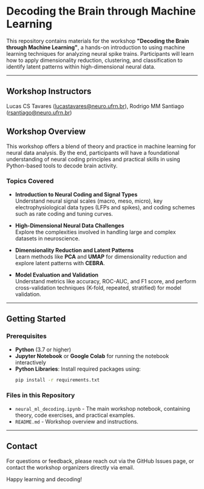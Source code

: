 # Decoding the Brain through Machine Learning

This repository contains materials for the workshop **"Decoding the Brain through Machine Learning"**, a hands-on introduction to using machine learning techniques for analyzing neural spike trains. Participants will learn how to apply dimensionality reduction, clustering, and classification to identify latent patterns within high-dimensional neural data.

---

## Workshop Instructors
Lucas CS Tavares (lucastavares@neuro.ufrn.br), Rodrigo MM Santiago (rsantiago@neuro.ufrn.br)

## Workshop Overview

This workshop offers a blend of theory and practice in machine learning for neural data analysis. By the end, participants will have a foundational understanding of neural coding principles and practical skills in using Python-based tools to decode brain activity.

### Topics Covered

- **Introduction to Neural Coding and Signal Types**  
  Understand neural signal scales (macro, meso, micro), key electrophysiological data types (LFPs and spikes), and coding schemes such as rate coding and tuning curves.

- **High-Dimensional Neural Data Challenges**  
  Explore the complexities involved in handling large and complex datasets in neuroscience.

- **Dimensionality Reduction and Latent Patterns**  
  Learn methods like **PCA** and **UMAP** for dimensionality reduction and explore latent patterns with **CEBRA**.

- **Model Evaluation and Validation**  
  Understand metrics like accuracy, ROC-AUC, and F1 score, and perform cross-validation techniques (K-fold, repeated, stratified) for model validation.

---

## Getting Started

### Prerequisites

- **Python** (3.7 or higher)
- **Jupyter Notebook** or **Google Colab** for running the notebook interactively
- **Python Libraries**: Install required packages using:
  ```bash
  pip install -r requirements.txt

### Files in this Repository

- `neural_ml_decoding.ipynb` - The main workshop notebook, containing theory, code exercises, and practical examples.
- `README.md` - Workshop overview and instructions.

---

## Contact
For questions or feedback, please reach out via the GitHub Issues page, or contact the workshop organizers directly via email.

Happy learning and decoding!